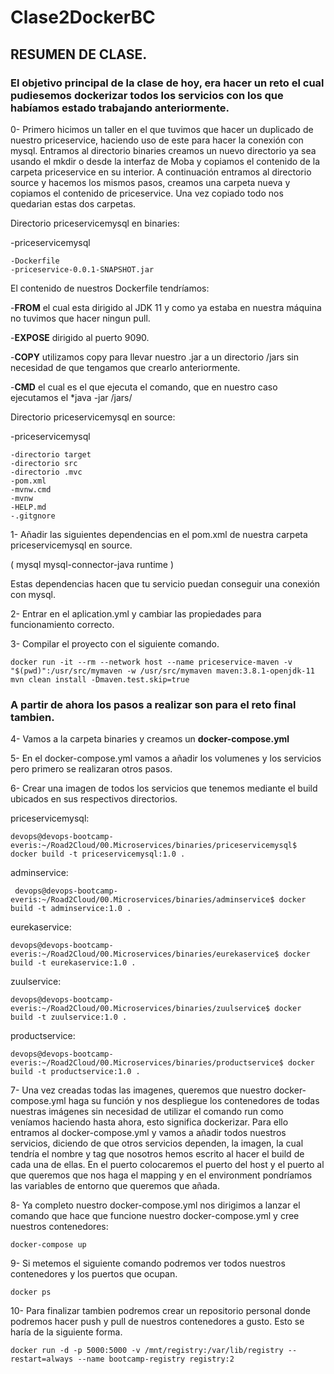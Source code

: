 # Clase2DockerBC

## RESUMEN DE CLASE.


### El objetivo principal de la clase de hoy, era hacer un reto el cual pudiesemos dockerizar todos los servicios con los que habíamos estado trabajando anteriormente.

0- Primero hicimos un taller en el que tuvimos que hacer un duplicado de nuestro priceservice, haciendo uso de este para hacer la conexión con mysql.
  Entramos al directorio binaries creamos un nuevo directorio ya sea usando el mkdir o desde la interfaz de Moba y copiamos el contenido de la carpeta priceservice en
  su interior. A continuación entramos al directorio source y hacemos los mismos pasos, creamos una carpeta nueva y copiamos el contenido de priceservice.
  Una vez copiado todo nos quedarian estas dos carpetas.
  
  
  Directorio priceservicemysql en binaries:
  
  
  -priceservicemysql


    -Dockerfile
    -priceservice-0.0.1-SNAPSHOT.jar
    
    
   El contenido de nuestros Dockerfile tendríamos:
   
   
   -**FROM** el cual esta dirigido al JDK 11 y como ya estaba en nuestra máquina no tuvimos que hacer ningun pull.
   
   -**EXPOSE** dirigido al puerto 9090.
   
   -**COPY** utilizamos copy para llevar nuestro .jar a un directorio /jars sin necesidad de que tengamos que crearlo anteriormente.
   
   -**CMD** el cual es el que ejecuta el comando, que en nuestro caso ejecutamos el *java -jar /jars/<archivo jar>
   
 Directorio priceservicemysql en source:
 
 
 -priceservicemysql
 
 
    -directorio target
    -directorio src
    -directorio .mvc
    -pom.xml
    -mvnw.cmd
    -mvnw
    -HELP.md
    -.gitgnore


1- Añadir las siguientes dependencias en el pom.xml de nuestra carpeta priceservicemysql en source.
 
 
  (<dependency>
  <groupId>mysql</groupId>
  <artifactId>mysql-connector-java</artifactId>
  <scope>runtime</scope>
  </dependency>)
  
  Estas dependencias hacen que tu servicio puedan conseguir una conexión con mysql.
  
  
 2- Entrar en el aplication.yml y cambiar las propiedades para funcionamiento correcto.
 
 3- Compilar el proyecto con el siguiente comando.
 
    docker run -it --rm --network host --name priceservice-maven -v "$(pwd)":/usr/src/mymaven -w /usr/src/mymaven maven:3.8.1-openjdk-11 mvn clean install -Dmaven.test.skip=true
 
 ### A partir de ahora los pasos a realizar son para el reto final tambien.
 
 4- Vamos a la carpeta binaries y creamos un **docker-compose.yml**
 
 5- En el docker-compose.yml vamos a añadir los volumenes y los servicios pero primero se realizaran otros pasos.
 
 6- Crear una imagen de todos los servicios que tenemos mediante el build ubicados en sus respectivos directorios.
 
 priceservicemysql: 
 
 
    devops@devops-bootcamp-everis:~/Road2Cloud/00.Microservices/binaries/priceservicemysql$  docker build -t priceservicemysql:1.0 .

 adminservice:
 
 
     devops@devops-bootcamp-everis:~/Road2Cloud/00.Microservices/binaries/adminservice$ docker build -t adminservice:1.0 .

 eurekaservice:
 
 
    devops@devops-bootcamp-everis:~/Road2Cloud/00.Microservices/binaries/eurekaservice$ docker build -t eurekaservice:1.0 .

 zuulservice:
 
 
    devops@devops-bootcamp-everis:~/Road2Cloud/00.Microservices/binaries/zuulservice$ docker build -t zuulservice:1.0 .

 productservice:
 
 
    devops@devops-bootcamp-everis:~/Road2Cloud/00.Microservices/binaries/productservice$ docker build -t productservice:1.0 .
    
    
 7- Una vez creadas todas las imagenes, queremos que nuestro docker-compose.yml haga su función y nos despliegue los contenedores de todas nuestras imágenes sin necesidad
 de utilizar el comando run como veníamos haciendo hasta ahora, esto significa dockerizar.
 Para ello entramos al docker-compose.yml y vamos a añadir todos nuestros servicios, diciendo de que otros servicios dependen, la imagen, la cual tendría el nombre y tag     que nosotros hemos escrito al hacer el build de cada una de ellas. En el puerto colocaremos el puerto del host y el puerto al que queremos que nos haga el mapping y en el     environment pondríamos las variables de entorno que queremos que añada.

8- Ya completo nuestro docker-compose.yml nos dirigimos a lanzar el comando que hace que funcione nuestro docker-compose.yml y cree nuestros contenedores:


    docker-compose up
    
9- Si metemos el siguiente comando podremos ver todos nuestros contenedores y los puertos que ocupan.


    docker ps
    
10- Para finalizar tambien podremos crear un repositorio personal donde podremos hacer push y pull de nuestros contenedores a gusto. Esto se haría de la siguiente forma.


    docker run -d -p 5000:5000 -v /mnt/registry:/var/lib/registry --restart=always --name bootcamp-registry registry:2


